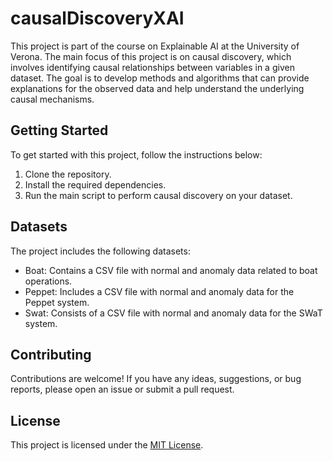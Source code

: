 # causalDiscoveryXAI

This project is part of the course on Explainable AI at the University of Verona. The main focus of this project is on causal discovery, which involves identifying causal relationships between variables in a given dataset. The goal is to develop methods and algorithms that can provide explanations for the observed data and help understand the underlying causal mechanisms.

## Getting Started

To get started with this project, follow the instructions below:

1. Clone the repository.
2. Install the required dependencies.
3. Run the main script to perform causal discovery on your dataset.

## Datasets

The project includes the following datasets:

- Boat: Contains a CSV file with normal and anomaly data related to boat operations.
- Peppet: Includes a CSV file with normal and anomaly data for the Peppet system.
- Swat: Consists of a CSV file with normal and anomaly data for the SWaT system.

## Contributing


Contributions are welcome! If you have any ideas, suggestions, or bug reports, please open an issue or submit a pull request.

## License

This project is licensed under the [MIT License](LICENSE).



